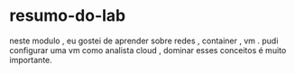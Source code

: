 # resumo-do-lab
neste modulo , eu gostei de aprender sobre redes , container , vm . pudi configurar uma vm 
como analista cloud , dominar esses conceitos é muito importante.
